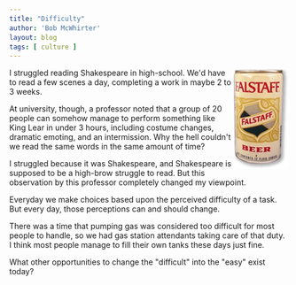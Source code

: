 ```yaml
---
title: "Difficulty"
author: 'Bob McWhirter'
layout: blog
tags: [ culture ]
---
```

<img width="102" height="182" align="right" title="The Comic Relief of Beers" id="image158" alt="The Comic Relief of Beers" src="/blog/assets/falstaff_beer_can.png"/>I struggled reading Shakespeare in high-school.  We'd have to read a few scenes a day, completing a work in maybe 2 to 3 weeks.

At university, though, a professor noted that a group of 20 people can somehow manage to perform something like King Lear in under 3 hours, including costume changes, dramatic emoting, and an intermission.  Why the hell couldn't we read the same words in the same amount of time?

I struggled because it was Shakespeare, and Shakespeare is supposed to be a high-brow struggle to read.  But this observation by this professor completely changed my viewpoint.

Everyday we make choices based upon the perceived difficulty of a task.  But every day, those perceptions can and should change.

There was a time that pumping gas was considered too difficult for most people to handle, so we had gas station attendants taking care of that duty.  I think most people manage to fill their own tanks these days just fine.

What other opportunities to change the "difficult" into the "easy" exist today?

